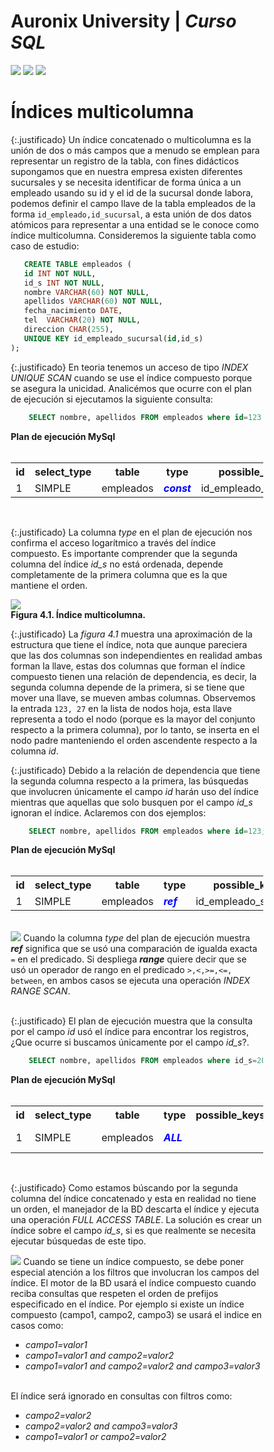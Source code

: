 <link rel="stylesheet" type="text/css" href="estilos.css">
<div class="encabezado">
    <div class="h-izq">
        <h1 class="titulo-h1">Auronix University | <em>Curso SQL</em></h1>
    </div>
    <div class="h-der">
        <a href="filtrowhere.html"><img src="imagenes/previous.png"/></a>
        <a href="../"><img src="imagenes/home.png"/></a>
        <a href="#"><img src="imagenes/next.png"/></a>
    </div>   
</div>
 
# Índices multicolumna #

{:.justificado}
Un índice concatenado o multicolumna es la unión de dos o más campos que a menudo se emplean para representar un registro de la tabla, con fines didácticos supongamos que en nuestra empresa existen diferentes sucursales y se necesita identificar de forma única a un empleado usando su id y el id de la sucursal donde labora, podemos definir el campo llave de la tabla empleados de la forma `id_empleado,id_sucursal`, a esta unión de dos datos atómicos para representar a una entidad se le conoce como índice multicolumna. Consideremos la siguiente tabla como caso de estudio:

```SQL
   CREATE TABLE empleados (
   id INT NOT NULL,
   id_s INT NOT NULL,
   nombre VARCHAR(60) NOT NULL,
   apellidos VARCHAR(60) NOT NULL,
   fecha_nacimiento DATE,
   tel  VARCHAR(20) NOT NULL,
   direccion CHAR(255),
   UNIQUE KEY id_empleado_sucursal(id,id_s)
);
```

{:.justificado}
En teoria tenemos un acceso de tipo *INDEX UNIQUE SCAN* cuando se use el índice compuesto porque se asegura la unicidad. Analicémos que ocurre con el plan de ejecución si ejecutamos la siguiente consulta:

```SQL
    SELECT nombre, apellidos FROM empleados where id=123 and id_s=20;
```

<div class="ejercicio execution-plan">
    <strong>Plan de ejecución MySql</strong><br/><br/>
    <table class="">
            <tr>
                <th>id</th>
                <th>select_type</th>
                <th>table</th>
                <th>type</th>
                <th>possible_keys</th>
                <th>key</th>
                <th>key_len</th>
                <th>ref</th>
                <th>rows</th>
                <th>filtered</th>
                <th>Extra</th>
            </tr>
            <tr>
                <td>1</td>
                <td>SIMPLE</td>
                <td>empleados</td>
                <td><strong><em style='color:blue;'>const</em></strong></td>
                <td>id_empleado_sucursal</td>
                <td>id_empleado_sucursal</td>
                <td>8</td>
                <td>const,const</td>
                <td>1</td>
                <td></td>
                <td></td>
            </tr>
    </table>    
</div>
<br/>

{:.justificado}
La columna *type* en el plan de ejecución nos confirma el acceso logarítmico a través del índice compuesto. Es importante comprender que la segunda columna del índice *id_s* no está ordenada, depende completamente de la primera columna que es la que mantiene el orden. 

<div class="img-centrada">
    <img src="imagenes/indicecompuesto.png" /><br/>
    <strong>Figura 4.1. Índice multicolumna.</strong>
</div>

{:.justificado}
La *figura 4.1* muestra una aproximación de la estructura que tiene el índice, nota que aunque pareciera que las dos columnas son independientes en realidad ambas forman la llave, estas dos columnas que forman el índice compuesto tienen una relación de dependencia, es decir, la segunda columna depende de la primera, si se tiene que mover una llave, se mueven ambas columnas. Observemos la entrada `123, 27` en la lista de nodos hoja, esta llave representa a todo el nodo (porque es la mayor del conjunto respecto a la primera columna), por lo tanto, se inserta en el nodo padre manteniendo el orden ascendente respecto a la columna *id*.

{:.justificado}
Debido a la relación de dependencia que tiene la segunda columna respecto a la primera, las búsquedas que involucren únicamente el campo *id* harán uso del índice mientras que aquellas que solo busquen por el campo *id_s* ignoran el índice. Aclaremos con dos ejemplos:

```SQL
    SELECT nombre, apellidos FROM empleados where id=123;
```

<div class="ejercicio execution-plan">
    <strong>Plan de ejecución MySql</strong><br/><br/>
    <table class="">
            <tr>
                <th>id</th>
                <th>select_type</th>
                <th>table</th>
                <th>type</th>
                <th>possible_keys</th>
                <th>key</th>
                <th>key_len</th>
                <th>ref</th>
                <th>rows</th>
                <th>filtered</th>
                <th>Extra</th>
            </tr>
            <tr>
                <td>1</td>
                <td>SIMPLE</td>
                <td>empleados</td>
                <td><strong><em style='color:blue;'>ref</em></strong></td>
                <td>id_empleado_sucursal</td>
                <td>id_empleado_sucursal</td>
                <td>4</td>
                <td>const</td>
                <td>1</td>
                <td></td>
                <td></td>
            </tr>
    </table>    
</div>
<br/>

<div class="resumen">
    <img src="imagenes/idea.png">
    Cuando la columna <em>type</em> del plan de ejecución muestra <strong><em>ref</em></strong> significa que se usó una comparación de igualda exacta <code>=</code> en el predicado. Si despliega <strong><em>range</em></strong> quiere decir que se usó un operador de rango en el predicado <code>>,<,>=,<=, between</code>, en ambos casos se ejecuta una operación <em>INDEX RANGE SCAN</em>.
</div>
<br/>

{:.justificado}
El plan de ejecución muestra que la consulta por el campo *id* usó el índice para encontrar los registros, ¿Que ocurre si buscamos únicamente por el campo *id_s*?.

```SQL
    SELECT nombre, apellidos FROM empleados where id_s=20;
```

<div class="ejercicio execution-plan">
    <strong>Plan de ejecución MySql</strong><br/><br/>
    <table class="">
            <tr>
                <th>id</th>
                <th>select_type</th>
                <th>table</th>
                <th>type</th>
                <th>possible_keys</th>
                <th>key</th>
                <th>key_len</th>
                <th>ref</th>
                <th>rows</th>
                <th>filtered</th>
                <th>Extra</th>
            </tr>
            <tr>
                <td>1</td>
                <td>SIMPLE</td>
                <td>empleados</td>
                <td><strong><em style='color:blue;'>ALL</em></strong></td>
                <td></td>
                <td></td>
                <td></td>
                <td></td>
                <td>1000</td>
                <td></td>
                <td>Using where</td>
            </tr>
    </table>    
</div>
<br/>

{:.justificado}
Como estamos búscando por la segunda columna del índice concatenado y esta en realidad no tiene un orden, el manejador de la BD descarta el índice y ejecuta una operación *FULL ACCESS TABLE*. La solución es crear un índice sobre el campo *id_s*, si es que realmente se necesita ejecutar búsquedas de este tipo.

<div class="resumen">
    <img src="imagenes/idea.png">
    Cuando se tiene un índice compuesto, se debe poner especial atención a los filtros que involucran los campos del índice. El motor de la BD usará el índice compuesto cuando reciba consultas que respeten el orden de prefijos especificado en el índice. Por ejemplo si existe un índice compuesto (campo1, campo2, campo3) se usará el indice en casos como:
    <ul>
        <li><em>campo1=valor1</em></li>
        <li><em>campo1=valor1 and campo2=valor2</em></li>
        <li><em>campo1=valor1 and campo2=valor2 and campo3=valor3</em></li>
    </ul>
    <br/>
    El índice será ignorado en consultas con filtros como:
    <br/>
    <ul>
        <li><em>campo2=valor2</em></li>
        <li><em>campo2=valor2 and campo3=valor3</em></li>
        <li><em>campo1=valor1 or campo2=valor2</em></li>
    </ul>
</div>
<br/>


<style>
    *{
        box-sizing:border-box !important;
    }
   
</style>



